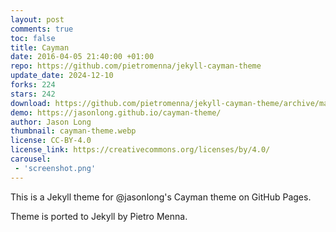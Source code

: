 ```yaml
---
layout: post
comments: true
toc: false
title: Cayman
date: 2016-04-05 21:40:00 +01:00
repo: https://github.com/pietromenna/jekyll-cayman-theme
update_date: 2024-12-10
forks: 224
stars: 242
download: https://github.com/pietromenna/jekyll-cayman-theme/archive/master.zip
demo: https://jasonlong.github.io/cayman-theme/
author: Jason Long
thumbnail: cayman-theme.webp
license: CC-BY-4.0
license_link: https://creativecommons.org/licenses/by/4.0/
carousel:
 - 'screenshot.png'
---
```


This is a Jekyll theme for @jasonlong's Cayman theme on GitHub Pages.

Theme is ported to Jekyll by Pietro Menna.
